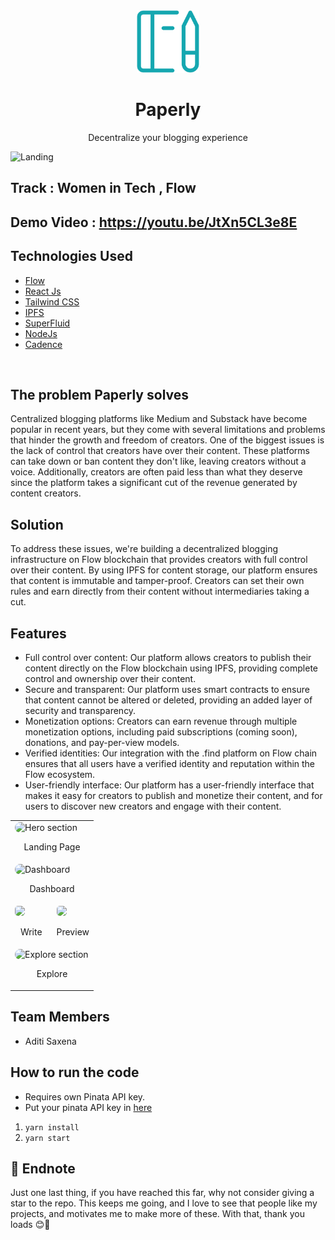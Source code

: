 
<div align="center">
  <a href="" target="_blank">
    <img src="./public/brand.png" alt="Project Banner" height="100">
  </a>
    <h1>Paperly</h1>
   <p> Decentralize your blogging experience <p/>
</div>

![Landing](https://github.com/fixermann/Paperly/assets/117591000/e7105b1e-ad9f-4751-bbc4-f17548e3473d)


## Track : Women in Tech , Flow

## Demo Video : https://youtu.be/JtXn5CL3e8E

## Technologies Used

- [Flow](https://flow.com/)
- [React Js](https://flow.com/)
- [Tailwind CSS](https://tailwindcss.com/)
- [IPFS](https://ipfs.tech/)
- [SuperFluid](https://www.superfluid.finance)
- [NodeJs](https://nodejs.org/en)
- [Cadence](https://developers.flow.com/cadence/intro)


<br/>

## The problem Paperly solves

Centralized blogging platforms like Medium and Substack have become popular in recent years, but they come with several limitations and problems that hinder the growth and freedom of creators. One of the biggest issues is the lack of control that creators have over their content. These platforms can take down or ban content they don't like, leaving creators without a voice. Additionally, creators are often paid less than what they deserve since the platform takes a significant cut of the revenue generated by content creators.


## Solution
To address these issues, we're building a decentralized blogging infrastructure on Flow blockchain that provides creators with full control over their content. By using IPFS for content storage, our platform ensures that content is immutable and tamper-proof. Creators can set their own rules and earn directly from their content without intermediaries taking a cut.

## Features 

- Full control over content: Our platform allows creators to publish their content directly on the Flow blockchain using IPFS, providing complete control and ownership over their content.
- Secure and transparent: Our platform uses smart contracts to ensure that content cannot be altered or deleted, providing an added layer of security and transparency.
- Monetization options: Creators can earn revenue through multiple monetization options, including paid subscriptions (coming soon), donations, and pay-per-view models.
- Verified identities: Our integration with the .find platform on Flow chain ensures that all users have a verified identity and reputation within the Flow ecosystem.
- User-friendly interface: Our platform has a user-friendly interface that makes it easy for creators to publish and monetize their content, and for users to discover new creators and engage with their content.

<table>
    <tr>
        <td colspan="2">
            <img src="https://github.com/fixermann/Paperly/assets/117591000/e7105b1e-ad9f-4751-bbc4-f17548e3473d" alt="Hero section" style="border-radius:10px"/>
            <br />
            <p align="center">Landing Page</p>
        </td>
    </tr>
    <tr>
        <td colspan="2">
            <img src="https://github.com/fixermann/Paperly/assets/117591000/6b5b7154-6baa-4b5c-9b4c-eb459bdbacf8" alt="Dashboard" style="border-radius:10px"/>
            <br />
            <p align="center">Dashboard</p>
        </td>
    </tr>
    <tr>
        <td width="50%">
            <img src="https://github.com/fixermann/Paperly/assets/117591000/c5118247-142d-4af4-b2bd-3570db450e6e" style="border-radius:5px"/>
            <br />
            <p align="center">Write</p></td>
        <td width="50%">
            <img src="https://github.com/fixermann/Paperly/assets/117591000/0f2da6a7-225f-4c4f-9936-03a56193e27b" style="border-radius:5px"/>
            <br />
            <p align="center">Preview</p></td>
    </tr>
     <tr>
        <td colspan="2">
            <img src="https://github.com/fixermann/Paperly/assets/117591000/9f93f1d7-2d6c-4d4e-bb0b-0eeb02ef90ac" alt="Explore section" style="border-radius:10px"/>
            <br />
            <p align="center">Explore</p>
        </td>
    </tr>
  
</table>
  

## Team Members
- Aditi Saxena

## How to run the code

- Requires own Pinata API key.
- Put your pinata API key in [here](./src/utils/constants.ts)
1. `yarn install`
2. `yarn start`

## 🥰 Endnote

Just one last thing, if you have reached this far, why not consider giving a star to the repo. This keeps me going, and I love to see that people like my projects, and motivates me to make more of these. With that, thank you loads 😊🥰


